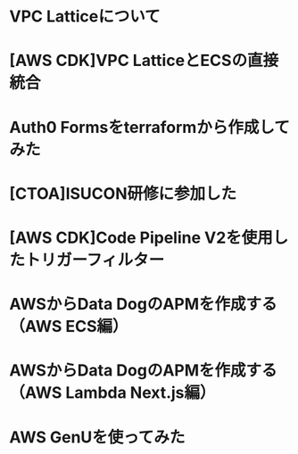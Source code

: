 # VPC Latticeについて

# [AWS CDK]VPC LatticeとECSの直接統合

# Auth0 Formsをterraformから作成してみた

# [CTOA]ISUCON研修に参加した

# [AWS CDK]Code Pipeline V2を使用したトリガーフィルター

# AWSからData DogのAPMを作成する（AWS ECS編）

# AWSからData DogのAPMを作成する（AWS Lambda Next.js編）

# AWS GenUを使ってみた
